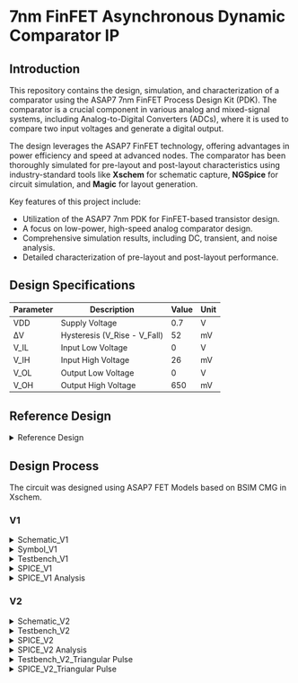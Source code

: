 # 7nm FinFET Asynchronous Dynamic Comparator IP

## Introduction

This repository contains the design, simulation, and characterization of a comparator using the ASAP7 7nm FinFET Process Design Kit (PDK). The comparator is a crucial component in various analog and mixed-signal systems, including Analog-to-Digital Converters (ADCs), where it is used to compare two input voltages and generate a digital output.

The design leverages the ASAP7 FinFET technology, offering advantages in power efficiency and speed at advanced nodes. The comparator has been thoroughly simulated for pre-layout and post-layout characteristics using industry-standard tools like **Xschem** for schematic capture, **NGSpice** for circuit simulation, and **Magic** for layout generation.

Key features of this project include:
- Utilization of the ASAP7 7nm PDK for FinFET-based transistor design.
- A focus on low-power, high-speed analog comparator design.
- Comprehensive simulation results, including DC, transient, and noise analysis.
- Detailed characterization of pre-layout and post-layout performance.

## Design Specifications

| Parameter    | Description                          | Value   | Unit |
|--------------|--------------------------------------|---------|------|
| VDD          | Supply Voltage                       | 0.7     | V    |
| ΔV           | Hysteresis (V_Rise - V_Fall)         | 52      | mV   |
| V_IL         | Input Low Voltage                    | 0       | V    |
| V_IH         | Input High Voltage                   | 26      | mV   |
| V_OL         | Output Low Voltage                   | 0       | V    |
| V_OH         | Output High Voltage                  | 650     | mV   |

## Reference Design
<details>
    <summary>Reference Design</summary>

The comparator circuit design implemented in this project is based on the architecture described in the paper by **TSAI et al.**, titled: *"A 0.003 mm² 10-bit 240 MS/s 0.7 mW SAR ADC in 28 nm CMOS with Digital Error Correction and Correlated-Reversed Switching."* This architecture serves as a foundational reference for high-performance, energy-efficient designs in deep-submicron technologies.
![Comparator_28nm_CMOS_Ref_Design](images/Comparator_28nm_CMOS_Ref_Design.png)
#### Strong Arm Latch / Dynamic Comparator

The **Strong Arm Latch**, also known as a dynamic comparator, is a popular architecture for high-speed, low-power comparators, often used in Analog-to-Digital Converters (ADCs). This design operates in two distinct phases: reset and evaluation. During the reset phase, the circuit is precharged, and during the evaluation phase, the input differential voltage is amplified, determining the output state.

**Key characteristics of the Strong Arm Latch**:
- **Dynamic operation**: It only consumes dynamic power during the transition between the reset and evaluation phases, making it highly power-efficient.
- **High speed**: Due to its dynamic nature, the Strong Arm Latch achieves very fast response times, suitable for high-speed ADCs.
- **Low offset**: The architecture inherently reduces the mismatch-induced offset, which is critical in precision comparators.
- **Small area**: Its compact design allows it to be integrated efficiently, making it ideal for dense circuits like those found in advanced nodes (28nm CMOS in the reference design, 7nm in this work).

In this project, we adapt this Strong Arm Latch architecture using the ASAP7 FinFET technology for improved performance metrics at the 7nm scale, ensuring lower power consumption and faster switching speeds than traditional CMOS designs.

**To break down the comparator design into two parts**:

1. **Pre-Amplifier Stage**: 
   The pre-amplifier is responsible for amplifying the small differential input voltage before the signal reaches the latch. It helps reduce the input-referred offset by increasing the gain. Typically, this stage uses FET transistors to amplify the difference between the input voltages.

2. **Regenerative Latch**:
   The regenerative latch functions as a bistable element that stores the amplified input signal and converts it into a full-scale digital output. This stage employs positive feedback, ensuring rapid switching between two stable states based on the pre-amplified differential input.

These stages work together to amplify weak signals and quickly produce a sharp output.
</details>

## Design Process

The circuit was designed using ASAP7 FET Models based on BSIM CMG in Xschem.

### V1
<details>
    <summary>Schematic_V1</summary>

**Schematic_V1** [File](Xschem/src/comparator.sch)
![Comparator_Sch_V1](images/Comparator_Sch_V1.png)
</details>

<details>
    <summary>Symbol_V1</summary>

**Symbol_V1** [File](Xschem/src/comparator.sym)
![Comparator_Sym_V1](images/Comparator_Sym_V1.png)
</details>

<details>
    <summary>Testbench_V1</summary>

**Testbench_V1** [File](Xschem/test/comparator_test.sch)
![Comparator_TB_V1](images/Comparator_TB_V1.png)
</details>

<details>
    <summary>SPICE_V1</summary>

**SPICE_V1** [File](Xschem/spice/comparator_test.spice)

**Pre Amplifier Output**
![Comparator_Spice_V1_PreAmp](images/Comparator_Spice_V1_PreAmp.png)
**Regenerative Latch Output**
![Comparator_Spice_V1_RegenLatch](images/Comparator_Spice_V1_RegenLatch.png)
</details>

<details>
    <summary>SPICE_V1 Analysis</summary>

- In SpiceV1, all the FETs are sized with 14 fins.
- In the PreAmp stage, the output signal is distorted and never settles while the clock is high.
- In the Regenerative phase, the final comparator output is latched to correct logic i.e. low when `Vin_n` < `Vin_p` and vice versa but never reaches -0.7V or +0.7V, although the noise margin for FinFET based inverter is approximately 0.2V, so it can work, but we will try to improve this.

**Techniques:**
1. Downsize transistors
2. Strengthen the clock signal by adding a buffer or pre-driver stage
3. Reassess the capacitances in the circuit, particularly at the output nodes.
4. Reducing the clock speed

</details>

### V2
<details>
    <summary>Schematic_V2</summary>

**Schematic_V1** [File](Xschem/src/comparator.sch)
![Comparator_Sch_V2](images/Comparator_Sch_V2.png)
</details>

<details>
    <summary>Testbench_V2</summary>

**Testbench_V1** [File](Xschem/test/comparator_test.sch)
![Comparator_TB_V2](images/Comparator_TB_V2.png)
</details>

<details>
    <summary>SPICE_V2</summary>

**SPICE_V1** [File](Xschem/spice/comparator_test.spice)

**Pre Amplifier Output**
![Comparator_Spice_V2_PreAmp](images/Comparator_Spice_V2_PreAmp.png)
**Regenerative Latch Output**
![Comparator_Spice_V2_RegenLatch](images/Comparator_Spice_V2_RegenLatch.png)
</details>

<details>
    <summary>SPICE_V2 Analysis</summary>

- Clk Period: 500ps
- In the PreAmp stage, the output signal never settles for a long time but produces high enough gain for the next stage. FETs are downsized. PFET's parasitic capacitance is reduced by downsizing and clock is made more robust by adding a large size buffer
- `Clk_n` is not changed as the inverter is of a large size and hence gives good output drive.
- In the Regenerative phase, the final comparator output is bufferred to ensure it reaches VDD in both directions.
- Overall, comparator works well for a slow rising input, and gives an output of 0.65V instead of 0.7V, which is improvement over V1 (0.6V)

</details>

<details>
    <summary>Testbench_V2_Triangular Pulse</summary>

**Testbench_V2_Triangular Pulse** [File](Xschem/test/comparator_test_triangular_input.sch)
![Comparator_TB_V2_Tri_Pulse](images/Comparator_TB_V2_Tri_Pulse.png)
</details>

<details>
    <summary>SPICE_V2_Triangular Pulse</summary>

**SPICE_V2_Triangular Pulse** [File](Xschem/spice/comparator_test_triangular_input.spice)

**Pre Amplifier Output**
![Comparator_Spice_V2_Tri_Pulse_PreAmp](images/Comparator_Spice_V2_Tri_Pulse_PreAmp.png)
**Regenerative Latch Output**
![Comparator_Spice_V2_Tri_Pulse_RegenLatch](images/Comparator_Spice_V2_Tri_Pulse_RegenLatch.png)
</details>
